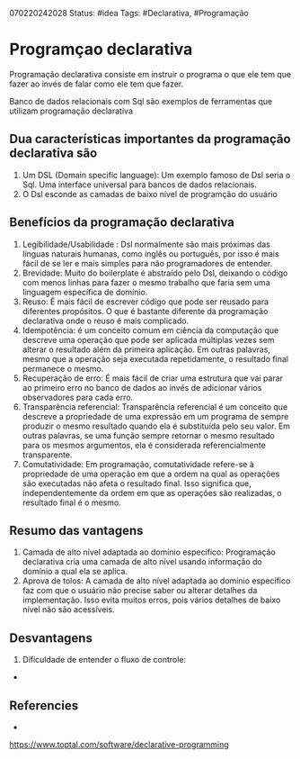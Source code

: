 070220242028
Status: #idea
Tags: #Declarativa, #Programação
# Programçao declarativa

Programação declarativa consiste em instruir o programa o que ele tem que fazer ao invés de falar como ele tem que fazer. 

Banco de dados relacionais com Sql são exemplos de ferramentas que utilizam programação declarativa

## Dua características importantes da programação declarativa são
1. Um DSL (Domain specific language): Um exemplo famoso de Dsl seria o Sql. Uma interface universal para bancos de dados relacionais.
 2. O Dsl esconde as camadas de baixo nível de programção do usuário

## Benefícios da programação declarativa
1. Legibilidade/Usabilidade : Dsl normalmente são mais próximas das línguas naturais humanas, como inglês ou português, por isso é mais fácil de se ler e mais simples para não programadores de entender.
2. Brevidade: Muito do boilerplate é abstraído pelo Dsl, deixando o código com menos linhas para fazer o mesmo trabalho que faria sem uma linguagem específica de domínio.
3. Reuso: É mais fácil de escrever código que pode ser reusado para diferentes propósitos. O que é bastante diferente da programação declarativa onde o reuso é mais complicado.
4. Idempotência: é um conceito comum em ciência da computação que descreve uma operação que pode ser aplicada múltiplas vezes sem alterar o resultado além da primeira aplicação. Em outras palavras, mesmo que a operação seja executada repetidamente, o resultado final permanece o mesmo.
5. Recuperação de erro: É mais fácil de criar uma estrutura que vai parar ao primeiro erro no banco de dados ao invés de adicionar vários observadores para cada erro.
6. Transparência referencial: Transparência referencial é um conceito que descreve a propriedade de uma expressão em um programa de sempre produzir o mesmo resultado quando ela é substituída pelo seu valor. Em outras palavras, se uma função sempre retornar o mesmo resultado para os mesmos argumentos, ela é considerada referencialmente transparente.
7. Comutatividade: Em programação, comutatividade refere-se à propriedade de uma operação em que a ordem na qual as operações são executadas não afeta o resultado final. Isso significa que, independentemente da ordem em que as operações são realizadas, o resultado final é o mesmo.

## Resumo das vantagens
1. Camada de alto nível adaptada ao domínio específico:  Programação declarativa cria uma camada de alto nível usando informação do domínio a qual ela se aplica.
2. Aprova de tolos: A camada de alto nível adaptada ao domínio específico faz com que o usuário não precise saber ou alterar detalhes da implementação. Isso evita muitos erros, pois vários detalhes de baixo nível não são acessíveis.
## Desvantagens 
1. Dificuldade de entender o fluxo de controle: 
*
## Referencies
*
https://www.toptal.com/software/declarative-programming